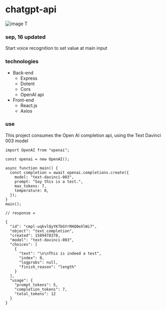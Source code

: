 # chatgpt-api
![image](https://github.com/ElJohnnie/chatgpt-api/assets/54804502/b2bca7fa-5d5b-48db-9ba7-8c31d92c1ab9) T

### sep, 16 updated
Start voice recognition to set value at main input

### technologies
- Back-end
  - Express
  - Dotent
  - Cors
  - OpenAI api
- Front-end
    - React.js
    - Axios

### use
This project consumes the Open AI completion api, using the Text Davinci 003 model

```javascript=
import OpenAI from "openai";

const openai = new OpenAI();

async function main() {
  const completion = await openai.completions.create({
    model: "text-davinci-003",
    prompt: "Say this is a test.",
    max_tokens: 7,
    temperature: 0,
  });
}
main();

// response =

{
  "id": "cmpl-uqkvlQyYK7bGYrRHQ0eXlWi7",
  "object": "text_completion",
  "created": 1589478378,
  "model": "text-davinci-003",
  "choices": [
    {
      "text": "\n\nThis is indeed a test",
      "index": 0,
      "logprobs": null,
      "finish_reason": "length"
    }
  ],
  "usage": {
    "prompt_tokens": 5,
    "completion_tokens": 7,
    "total_tokens": 12
  }
}

```
